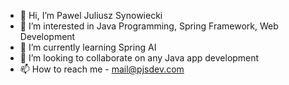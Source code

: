 - 👋 Hi, I’m Pawel Juliusz Synowiecki
- 👀 I’m interested in Java Programming, Spring Framework, Web Development
- 🌱 I’m currently learning Spring AI
- 💞️ I’m looking to collaborate on any Java app development
- 📫 How to reach me - mail@pjsdev.com

<!---
pjsdevcom/pjsdevcom is a ✨ special ✨ repository because its `README.md` (this file) appears on your GitHub profile.
You can click the Preview link to take a look at your changes.
--->
